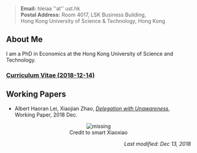 > **Email:** hleiaa ''at'' ust.hk <br> **Postal Address:** Room 4017, LSK Business Building, <br>
> Hong Kong University of Science & Technology, Hong Kong


## About Me

I am a PhD in Economics at the Hong Kong University of Science and Technology. 

### [Curriculum Vitae (2018-12-14)](https://albertlei.github.io/cv/cv.pdf)


## Working Papers
- Albert Haoran Lei, Xiaojian Zhao, [_Delegation with Unawareness_](https://papers.ssrn.com/sol3/papers.cfm?abstract_id=3300732#), Working Paper, 2018 Dec.


<center>
  <figure>
    <img src='https://user-images.githubusercontent.com/16741954/53255641-016e1f80-3701-11e9-9e6d-ec4a209a4815.jpg' alt='missing' />
    <figcaption>Credit to smart Xiaoxiao</figcaption>
  </figure>
</center>  

<p align="right"><I>Last modified: Dec 13, 2018</I></p>
